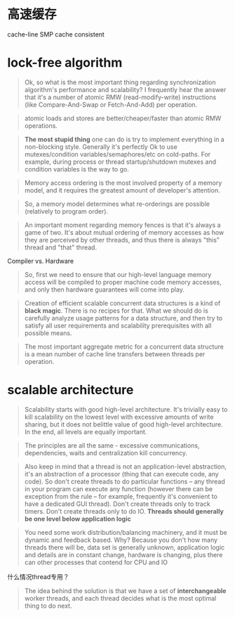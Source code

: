 
# 高速缓存
cache-line
SMP cache consistent

# lock-free algorithm

> Ok, so what is the most important thing regarding synchronization algorithm's performance and scalability? I frequently hear the answer that it's a number of atomic RMW (read-modify-write) instructions (like Compare-And-Swap or Fetch-And-Add) per operation. 

> atomic loads and stores are better/cheaper/faster than atomic RMW operations.

> **The most stupid thing** one can do is try to implement everything in a non-blocking style. Generally it's perfectly Ok to use mutexes/condition variables/semaphores/etc on cold-paths. For example, during process or thread startup/shutdown mutexes and condition variables is the way to go.

> Memory access ordering is the most involved property of a memory model, and it requires the greatest amount of developer's attention. 

> So, a memory model determines what re-orderings are possible (relatively to program order).

> An important moment regarding memory fences is that it's always a game of two. It's about mutual ordering of memory accesses as how they are perceived by other threads, and thus there is always "this" thread and "that" thread.


Compiler vs. Hardware

> So, first we need to ensure that our high-level language memory access will be compiled to proper machine code memory accesses, and only then hardware guarantees will come into play.

> Creation of efficient scalable concurrent data structures is a kind of  **black magic**. There is no recipes for that. What we should do is carefully analyze usage patterns for a data structure, and then try to satisfy all user requirements and scalability prerequisites with all possible means. 

> The most important aggregate metric for a concurrent data structure is a mean number of cache line transfers between threads per operation. 

# scalable architecture


> Scalability starts with good high-level architecture. It's trivially easy to kill scalability on the lowest level with excessive amounts of write sharing, but it does not belittle value of good high-level architecture. In the end, all levels are equally important.

> The principles are all the same - excessive communications, dependencies, waits and centralization kill concurrency.

> Also keep in mind that a thread is not an application-level abstraction, it's an abstraction of a processor (thing that can execute code, any code). So don't create threads to do particular functions – any thread in your program can execute any function (however there can be exception from the rule – for example, frequently it's convenient to have a dedicated GUI thread). Don't create threads only to track timers. Don't create threads only to do IO. **Threads should generally be one level below application logic**

> You need some work distribution/balancing machinery, and it must be dynamic and feedback based. Why? Because you don't how many threads there will be, data set is generally unknown, application logic and details are in constant change, hardware is changing, plus there can other processes that contend for CPU and IO

什么情况thread专用？
> The idea behind the solution is that we have a set of **interchangeable** worker threads, and each thread decides what is the most optimal thing to do next.